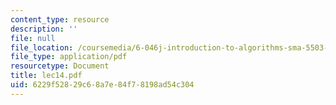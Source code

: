 ```yaml
---
content_type: resource
description: ''
file: null
file_location: /coursemedia/6-046j-introduction-to-algorithms-sma-5503-fall-2005/6229f52829c68a7e84f78198ad54c304_lec14.pdf
file_type: application/pdf
resourcetype: Document
title: lec14.pdf
uid: 6229f528-29c6-8a7e-84f7-8198ad54c304
---
```

